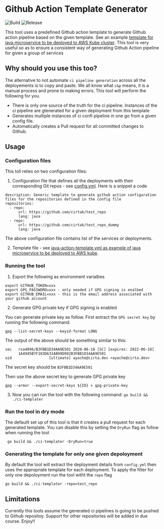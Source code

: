 # Github Action Template Generator
![Build](https://github.com/akhettar/ci-templater/workflows/Master/badge.svg)
![Release](https://github.com/akhettar/ci-templater/workflows/Build%20Release/badge.svg)

This tool uses a predefined Github action template to generate Github action pipeline based on the given template. See an example [template for java microservice to be deployed to AWS Kube cluster](templates/java-template.yml). This tool is very useful so as to ensure a consistent way of generating Github Action pipeline for given a group of services


## Why should you use this too?

The alternative to not automate `ci pipeline generation` across all the deployements is to copy and paste. We all know what `c&p` means, it is a manual process and prone to making errors. This tool will perform the following for you.

* There is only one source of the truth for the ci pipeline. Instances of the ci pipeline are gtenerated for a given deployment from this template
* Generates multiple instances of ci confi pipeline in one go from a given config file.
* Automatically creates a Pull request for all committed changes to Github.


## Usage

### Configuration files
This toll relies on two configuration files: 

1. Configuration file that defines all the deployments with their corresponding Git repos - see [config.yml](config.yml). Here is a snippet a code

```
description: Generic template to generate github action configuration files for the repositories defined in the config file
repositories:
  - repo:
      url: https://github.com/cirtak/test_repo
      lang: java
  - repo:
      url: https://github.com/cirtak/test_repo_dummy
      lang: java   
```      

The above configuration file contains list of the services or deployments.


2. Template file - see [java-action-template.yml as example of java microservice to be deployed to AWS kube](templates/java-template.yml).


### Running the tool

1. Export the following as environment varialbes

```
export GITHUB_TOKEN=xxx
export GPG_PASSWORD=xxx - only needed if GPG signing is enalbed
export GITHUB_EMAIL=xxx - this is the email address associated with your github account
```

2. Generate GPG private key if GPG signing is enabled

You can generate private key as follow. First extract the `GPG secret key` by running the following command: 

`gpg --list-secret-keys --keyid-format LONG`

The output of the above should be something similar to this:

```
sec   rsa4096/B3FBB1D34AA9E501 2020-06-18 [SC] [expires: 2022-06-18]
      1A4945B7F183D631AB99D982B3FBB1D34AA9E501
uid                 [ultimate] ayache@cirta.dev <ayache@cirta.dev>
```

The secret key should be `B3FBB1D34AA9E501`


Then use the above secret key to generate GPG private key

```
gpg --armor --export-secret-keys ${ID} > gpg-private-key 
```

3. Now you can run the tool with the following command: `go build && ./ci-templater`


### Run the tool in dry mode

The defauilt set up of this tool is that it creates a pull request for each generated template. You can disable this by setting the `DryRun` flag as follow when running the tool

` go build && ./ci-templater -DryRun=true`


### Generating the template for only one given depoloyment

By default the tool will extract the deployment details from `config.yml` then uses the appropriate template for each deployment. To apply the filter for only one depoloyment run the tool witht the `repo` flag

`go build && ./ci-templater -repo=test_repo`


## Limitations

Currently this tools assume the generated ci pipelines is going to be pushed to Github repositoy. Support for other repositories will be added in due course. Enjoy!!



